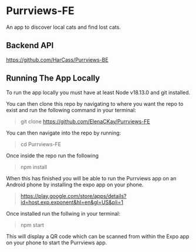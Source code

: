 # Purrviews-FE
An app to discover local cats and find lost cats.
## Backend API
https://github.com/HarCass/Purrviews-BE
## Running The App Locally
To run the app locally you must have at least Node v18.13.0 and git installed.

You can then clone this repo by navigating to where you want the repo to exist and run the following command in your terminal:

>git clone https://github.com/ElenaCKay/Purrviews-FE

You can then navigate into the repo by running:

>cd Purrviews-FE

Once inside the repo run the following

>npm install

When this has finished you will be able to run the Purrviews app on an Android phone by installing the expo app on your phone.

>https://play.google.com/store/apps/details?id=host.exp.exponent&hl=en&gl=US&pli=1

Once installed run the follwing in your terminal:

>npm start

This will display a QR code which can be scanned from within the Expo app on your phone to start the Purrviews app.